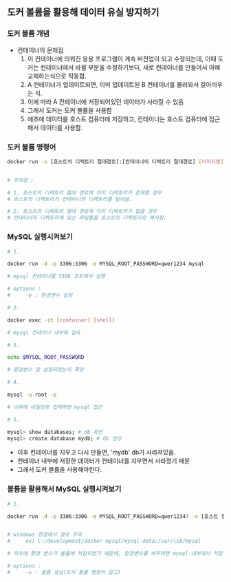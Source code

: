 ## 도커 볼륨을 활용해 데이터 유실 방지하기

### 도커 볼륨 개념
* 컨테이너의 문제점
   1. 이 컨테이너에 띄워진 응용 프로그램이 계속 버전업이 되고 수정되는데, 이때 도커는 컨테이너에서 바뀔 부분을 수정하기보다, 새로 컨테이너를 만들어서 아예 교체하는식으로 작동함.
   2. A 컨테이너가 업데이트되면, 이미 업데이트된 B 컨테이너를 불러와서 갈아끼우는 식.
   3. 이에 따라 A 컨테이너에 저장되어있던 데이터가 사라질 수 있음
   4. 그래서 도커는 도커 볼륨을 사용함
   5. 애초에 데이터를 호스트 컴퓨터에 저장하고, 컨테이너는 호스트 컴퓨터에 접근해서 데이터를 사용함.
   
### 도커 볼륨 명령어
```bash
docker run -v [호스트의 디렉토리 절대경로]:[컨테이너의 디렉토리 절대경로] [이미지명]:[태그명]


# 주의점 :

# 1. 호스트의 디렉토리 절대 경로에 이미 디렉토리가 존재할 경우
# 호스트의 디렉토리가 컨테이너의 디렉토리를 덮어씀.

# 2. 호스트의 디렉토리 절대 경로에 이미 디렉토리가 없을 경우
# 컨테이너의 디렉토리에 있는 파일들을 호스트의 디렉토리로 복사함.
```


### MySQL 실행시켜보기

```bash
# 1.

docker run -d -p 3306:3306 -e MYSQL_ROOT_PASSWORD=qwer1234 mysql

# mysql 컨테이너를 3306 포트에서 실행

# options :
#     -e : 환경변수 설정
```
```bash
# 2. 

docker exec -it [container] [shell]

# mysql 컨테이너 내부에 접속
```
```bash
# 3.

echo $MYSQL_ROOT_PASSWORD

# 환경변수 잘 설정되었는지 확인
```
```bash
# 4.

mysql -u root -p

# 이후에 비밀번호 입력하면 mysql 접근
```
```bash
# 5.

mysql> show databases; # db 확인
mysql> create database mydb; # db 생성
```
* 이후 컨테이너를 지우고 다시 만들면, 'mydb' db가 사라져있음. 
* 컨테이너 내부에 저장한 데이터가 컨테이너를 지우면서 사라졌기 때문
* 그래서 도커 볼륨을 사용해야한다.

### 볼륨을 활용해서 MySQL 실행시켜보기
```bash
# 1.

docker run -d -p 3306:3306 -e MYSQL_ROOT_PASSWORD=qwer1234! -v [호스트 절대경로]:[컨테이너 절대경로] mysql


# windows 환경에서 경로 주의
#     ex) C:/development/docker-mysql/mysql-data:/var/lib/mysql

# 최초에 환경 변수가 볼륨에 저장되었기 때문에, 환경변수를 바꾸려면 mysql 내부에서 직접 바꿔야함

# options :
#     -v : 볼륨 생성(도커 볼륨 명령어 참고)

```